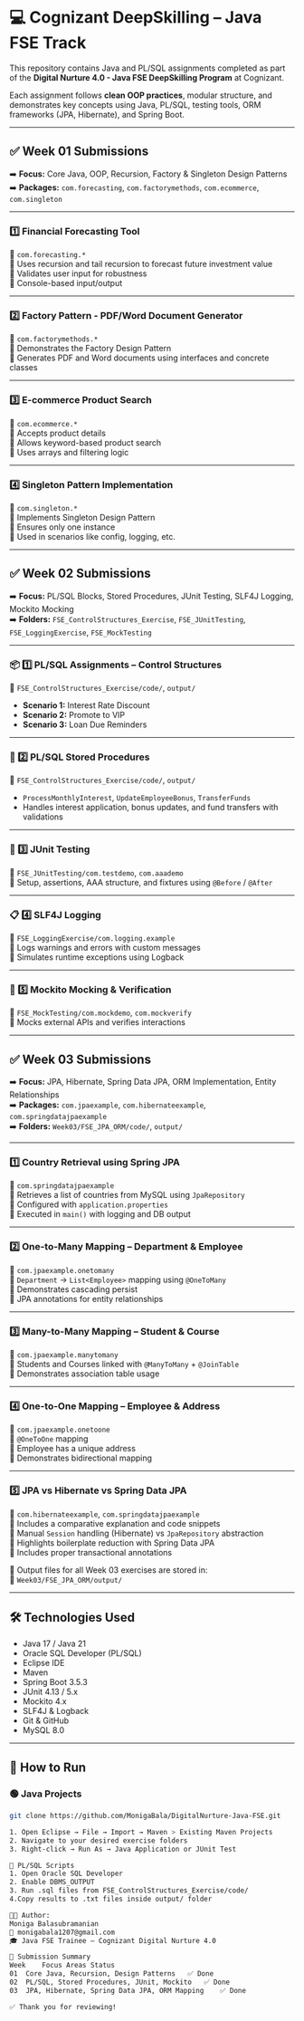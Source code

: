# 💻 Cognizant DeepSkilling – Java FSE Track

This repository contains Java and PL/SQL assignments completed as part of the **Digital Nurture 4.0 - Java FSE DeepSkilling Program** at Cognizant.

Each assignment follows **clean OOP practices**, modular structure, and demonstrates key concepts using Java, PL/SQL, testing tools, ORM frameworks (JPA, Hibernate), and Spring Boot.

---

## ✅ Week 01 Submissions

➡️ **Focus:** Core Java, OOP, Recursion, Factory & Singleton Design Patterns  
➡️ **Packages:** `com.forecasting`, `com.factorymethods`, `com.ecommerce`, `com.singleton`

---

### 1️⃣ Financial Forecasting Tool  
📁 `com.forecasting.*`  
🔹 Uses recursion and tail recursion to forecast future investment value  
🔹 Validates user input for robustness  
🔹 Console-based input/output

---

### 2️⃣ Factory Pattern - PDF/Word Document Generator  
📁 `com.factorymethods.*`  
🔹 Demonstrates the Factory Design Pattern  
🔹 Generates PDF and Word documents using interfaces and concrete classes

---

### 3️⃣ E-commerce Product Search  
📁 `com.ecommerce.*`  
🔹 Accepts product details  
🔹 Allows keyword-based product search  
🔹 Uses arrays and filtering logic

---

### 4️⃣ Singleton Pattern Implementation  
📁 `com.singleton.*`  
🔹 Implements Singleton Design Pattern  
🔹 Ensures only one instance  
🔹 Used in scenarios like config, logging, etc.

---

## ✅ Week 02 Submissions

➡️ **Focus:** PL/SQL Blocks, Stored Procedures, JUnit Testing, SLF4J Logging, Mockito Mocking  
➡️ **Folders:** `FSE_ControlStructures_Exercise`, `FSE_JUnitTesting`, `FSE_LoggingExercise`, `FSE_MockTesting`

---

### 📦 1️⃣ PL/SQL Assignments – Control Structures  
📁 `FSE_ControlStructures_Exercise/code/`, `output/`

- **Scenario 1:** Interest Rate Discount  
- **Scenario 2:** Promote to VIP  
- **Scenario 3:** Loan Due Reminders

---

### 🔧 2️⃣ PL/SQL Stored Procedures  
📁 `FSE_ControlStructures_Exercise/code/`, `output/`

- `ProcessMonthlyInterest`, `UpdateEmployeeBonus`, `TransferFunds`  
- Handles interest application, bonus updates, and fund transfers with validations

---

### 🧪 3️⃣ JUnit Testing  
📁 `FSE_JUnitTesting/com.testdemo`, `com.aaademo`  
🔹 Setup, assertions, AAA structure, and fixtures using `@Before` / `@After`

---

### 📋 4️⃣ SLF4J Logging  
📁 `FSE_LoggingExercise/com.logging.example`  
🔹 Logs warnings and errors with custom messages  
🔹 Simulates runtime exceptions using Logback

---

### 🔁 5️⃣ Mockito Mocking & Verification  
📁 `FSE_MockTesting/com.mockdemo`, `com.mockverify`  
🔹 Mocks external APIs and verifies interactions

---

## ✅ Week 03 Submissions

➡️ **Focus:** JPA, Hibernate, Spring Data JPA, ORM Implementation, Entity Relationships  
➡️ **Packages:** `com.jpaexample`, `com.hibernateexample`, `com.springdatajpaexample`  
➡️ **Folders:** `Week03/FSE_JPA_ORM/code/`, `output/`

---

### 1️⃣ Country Retrieval using Spring JPA  
📁 `com.springdatajpaexample`  
🔹 Retrieves a list of countries from MySQL using `JpaRepository`  
🔹 Configured with `application.properties`  
🔹 Executed in `main()` with logging and DB output

---

### 2️⃣ One-to-Many Mapping – Department & Employee  
📁 `com.jpaexample.onetomany`  
🔹 `Department` → `List<Employee>` mapping using `@OneToMany`  
🔹 Demonstrates cascading persist  
🔹 JPA annotations for entity relationships

---

### 3️⃣ Many-to-Many Mapping – Student & Course  
📁 `com.jpaexample.manytomany`  
🔹 Students and Courses linked with `@ManyToMany` + `@JoinTable`  
🔹 Demonstrates association table usage

---

### 4️⃣ One-to-One Mapping – Employee & Address  
📁 `com.jpaexample.onetoone`  
🔹 `@OneToOne` mapping  
🔹 Employee has a unique address  
🔹 Demonstrates bidirectional mapping

---

### 5️⃣ JPA vs Hibernate vs Spring Data JPA  
📁 `com.hibernateexample`, `com.springdatajpaexample`  
🔹 Includes a comparative explanation and code snippets  
🔹 Manual `Session` handling (Hibernate) vs `JpaRepository` abstraction  
🔹 Highlights boilerplate reduction with Spring Data JPA  
🔹 Includes proper transactional annotations

🧾 Output files for all Week 03 exercises are stored in:  
📂 `Week03/FSE_JPA_ORM/output/`

---

## 🛠 Technologies Used

- Java 17 / Java 21  
- Oracle SQL Developer (PL/SQL)  
- Eclipse IDE  
- Maven  
- Spring Boot 3.5.3  
- JUnit 4.13 / 5.x  
- Mockito 4.x  
- SLF4J & Logback  
- Git & GitHub  
- MySQL 8.0

---

## 🚀 How to Run

### 🟢 Java Projects

```bash
git clone https://github.com/MonigaBala/DigitalNurture-Java-FSE.git

1. Open Eclipse → File → Import → Maven > Existing Maven Projects
2. Navigate to your desired exercise folders
3. Right-click → Run As → Java Application or JUnit Test

🔵 PL/SQL Scripts
1. Open Oracle SQL Developer
2. Enable DBMS_OUTPUT
3. Run .sql files from FSE_ControlStructures_Exercise/code/
4.Copy results to .txt files inside output/ folder

👩‍💻 Author:
Moniga Balasubramanian
📧 monigabala1207@gmail.com
🎓 Java FSE Trainee – Cognizant Digital Nurture 4.0

📅 Submission Summary
Week	Focus Areas	Status
01	Core Java, Recursion, Design Patterns	✅ Done
02	PL/SQL, Stored Procedures, JUnit, Mockito	✅ Done
03	JPA, Hibernate, Spring Data JPA, ORM Mapping	✅ Done

✅ Thank you for reviewing!
